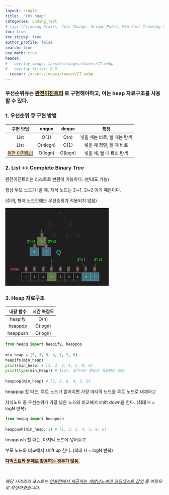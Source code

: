```yaml
---
layout: single  
title:  "(9) heap"
categories: Coding_Test
# tag: [Climbing Stairs, Coin Change, Unique Paths, Min Cost Climbing Stairs]
toc: true
toc_sticky: true
author_profile: false
search: true
use_math: true
header:
#   overlay_image: /assets/images/teaser/CT.webp
#   overlay_filter: 0.5
  teaser: /assets/images/teaser/CT.webp
---
```


### 우선순위큐는 <u><span style='background-color:#F7DDBE'>완전이진트리</span></u> 로 구현해야하고, 이는 heap 자료구조를 사용할 수 있다.

### 1. 우선순위 큐 구현 방법 

| 구현 방법 | enque | deque | 특징 |
|:--------:|:-----:|:-----:|:--------:|
| List | O(1) | O(n) | 넣을 때는 바로, 뺄 때는 탐색 |
| List | O(nlogn) | O(1) | 넣을 때 정렬, 뺄 때 바로 |
| <u><span style='background-color:#F7DDBE'>완전 이진트리</span></u> | O(logn) | O(logn) | 넣을 때, 뺄 때 트리 탐색 |

### 2. List ↔ Complete Binary Tree

완전이진트리는 리스트로 변환이 가능하다. (반대도 가능)

항상 부모 노드가 i일 때, 자식 노드는 2i+1, 2i+2 이기 때문이다.

(주의, 형제 노드간에는 우선순위가 적용되지 않음)

<img src="/assets/images/2023-04-12-heap/toList.png" alt="리스트로 변환" style="zoom:40%;" /> <br/>


### 3. Heap 자료구조

| 내장 함수 | 시간 복잡도 | 
|:--------:|:-----:|
| heapify | O(n) | 
| heappop | O(logn) | 
| heappush | O(logn) | 


```python
from heapq import heapify, heappop

min_heap = [5, 3, 9, 4, 1, 2, 6]
heapify(min_heap) 
print(min_heap) # [1, 3, 2, 4, 5, 9, 6]
print(type(min_heap)) # list, 힙이라는 별도의 자료형은 없음

heappop(min_heap) # [2, 3, 6, 4, 5, 9]
```

heappop 할 때는, 루트 노드가 없어지면 가장 마지막 노드를 루트 노드로 대체하고

자식노드 중 우선순위가 가장 낮은 노드와 비교해서 shift down을 한다. (최대 H = logN 반복)


```python
from heapq import heappush

heappush(min_heap, 1) # [1, 3, 2, 4, 5, 9, 6]
```

heappush 할 때는, 마지막 노드에 넣어주고

부모 노드와 비교해서 shift up 한다. (최대 H = logN 반복)


**<u><span style='background-color:#F7DDBE'>다익스트라 문제로 활용하는 경우가 많음.</span></u>**

<br/>

*해당 시리즈의 포스트는 [인프런에서 제공하는 개발남노씨의 코딩테스트 강의](https://www.inflearn.com/course/%EC%BD%94%EB%94%A9%ED%85%8C%EC%8A%A4%ED%8A%B8-%EC%9E%85%EB%AC%B8-%ED%8C%8C%EC%9D%B4%EC%8D%AC) 를 바탕으로 작성하였습니다.*